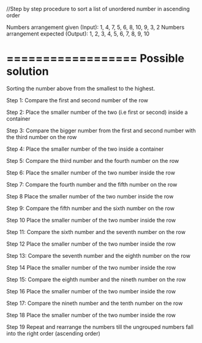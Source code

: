 //Step by step procedure to sort a list of unordered number in ascending order

Numbers arrangement given (Input): 1, 4, 7, 5, 6, 8, 10, 9, 3, 2
Numbers arrangement expected (Output): 1, 2, 3, 4, 5, 6, 7, 8, 9, 10

==================
Possible solution 
==================
Sorting the number above from the smallest to the highest.

Step 1:
Compare the first and second number of the row

Step 2:
Place the smaller number of the two (i.e first or second) inside a container

Step 3:
Compare the bigger number from the first and second number with the third number on the row

Step 4:
Place the smaller number of the two inside a container

Step 5:
Compare the third number and the fourth number on the row

Step 6:
Place the smaller number of the two number inside the row

Step 7:
Compare the fourth number and the fifth number on the row

Step 8
Place the smaller number of the two number inside the row

Step 9:
Compare the fifth number and the sixth number on the row

Step 10
Place the smaller number of the two number inside the row

Step 11:
Compare the sixth number and the seventh number on the row

Step 12
Place the smaller number of the two number inside the row

Step 13:
Compare the seventh number and the eighth number on the row

Step 14
Place the smaller number of the two number inside the row

Step 15:
Compare the eighth number and the nineth number on the row

Step 16
Place the smaller number of the two number inside the row

Step 17:
Compare the nineth number and the tenth number on the row

Step 18
Place the smaller number of the two number inside the row

Step 19
Repeat and rearrange the numbers till the ungrouped numbers fall into the right order (ascending order)
